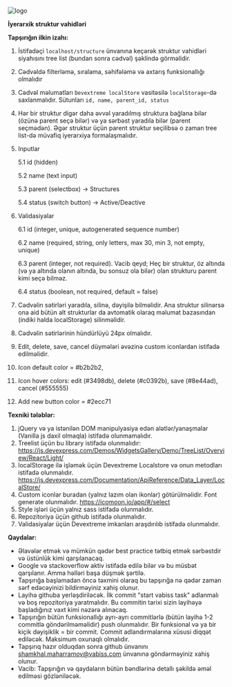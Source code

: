 ![logo](https://vabiss.com/wp-content/uploads/2019/05/vabiss-logo.png)

**İyerarxik struktur vahidləri**

**Tapşırığın ilkin izahı:**

1.  İstifadəçi `localhost/structure` ünvanına keçərək struktur vahidləri siyahısını tree list (bundan sonra cədvəl) şəklində görməlidir.
2.  Cədvəldə filterləmə, sıralama, səhifələmə və axtarış funksionallığı olmalıdır
3.  Cədvəl məlumatları `Devextreme localStore` vasitəsilə `localStorage`-də saxlanmalıdır. Sütunları `id, name, parent_id, status`
4.  Hər bir struktur digər daha əvvəl yaradılmış struktura bağlana bilər (özünə parent seçə bilər) və ya sərbəst yaradıla bilər (parent seçmədən). Əgər struktur üçün parent struktur seçilibsə o zaman tree list-də müvafiq iyerarxiya formalaşmalıdır.
5.  Inputlar

    5.1 id (hidden)

    5.2 name (text input)

    5.3 parent (selectbox) -> Structures

    5.4 status (switch button) -> Active/Deactive

6.  Validasiyalar

    6.1 id (integer, unique, autogenerated sequence number)

    6.2 name (required, string, only letters, max 30, min 3, not empty, unique)

    6.3 parent (integer, not required). Vacib qeyd; Heç bir struktur, öz altında (və ya altında olanın altında, bu sonsuz ola bilər) olan strukturu parent kimi seçə bilməz.

    6.4 status (boolean, not required, default = false)

7.  Cədvəlin sətirləri yaradıla, silinə, dəyişilə bilməlidir. Ana struktur silinərsə ona aid bütün alt strukturlar da avtomatik olaraq məlumat bazasından (indiki halda localStorage) silinməlidir.
8.  Cədvəlin sətirlərinin hündürlüyü 24px olmalıdır.
9.  Edit, delete, save, cancel düymələri əvəzinə custom iconlardan istifadə edilməlidir.
10. Icon default color = #b2b2b2,
11. Icon hover colors: edit (#3498db), delete (#c0392b), save (#8e44ad), cancel (#555555)
12. Add new button color = #2ecc71

**Texniki tələblər:**

1. jQuery və ya istənilən DOM manipulyasiya edən alətlər/yanaşmalar (Vanilla js daxil olmaqla) istifadə olunmamalıdır.
2. Treelist üçün bu library istifadə olunmalıdır: https://js.devexpress.com/Demos/WidgetsGallery/Demo/TreeList/Overview/React/Light/
3. localStorage ilə işləmək üçün Devextreme Localstore və onun metodları istifadə olunmalıdır. https://js.devexpress.com/Documentation/ApiReference/Data_Layer/LocalStore/
4. Custom iconlar buradan (yalnız lazım olan ikonlar) götürülməlidir. Font generate olunmalıdır. https://icomoon.io/app/#/select
5. Style işləri üçün yalnız sass istifadə olunmalıdır.
6. Repozitoriya üçün github istifadə olunmalıdır.
7. Validasiyalar üçün Devextreme imkanları araşdırılıb istifadə olunmalıdır.

**Qaydalar:**

- Əlavələr etmək və mümkün qədər best practice tətbiq etmək sərbəstdir
  və üstünlük kimi qarşılanacaq.
- Google və stackoverflow aktiv istifadə edilə bilər və bu müsbət
  qarşılanır. Amma həlləri başa düşmək şərtilə.
- Tapşırığa başlamadan öncə təxmini olaraq bu tapşırığa nə qədər zaman
  sərf edəcəyinizi bildirməyiniz xahiş olunur.
- Layihə githuba yerləşdiriləcək. İlk commit "start vabiss task" adlanmalı və
  boş repozitoriya yaratmalıdır. Bu commitin tarixi sizin layihəyə
  başladığınız vaxt kimi nəzərə alınacaq.
- Tapşırığın bütün funksionallığı ayrı-ayrı commitlərlə (bütün layihə
  1-2 commitlə göndərilməməlidir) push olunmalıdır. Bir funksional və
  ya bir kiçik dəyişiklik = bir commit. Commit adlandırmalarına xüsusi diqqət
  ediləcək. Maksimum oxunaqlı olmalıdır.
- Tapşırıq hazır olduqdan sonra github ünvanını
  shamkhal.maharramov@vabiss.com ünvanına göndərməyiniz xahiş olunur.
- Vacib: Tapşırığın və qaydaların bütün bəndlərinə detallı şəkildə əməl edilməsi
  gözləniləcək.
